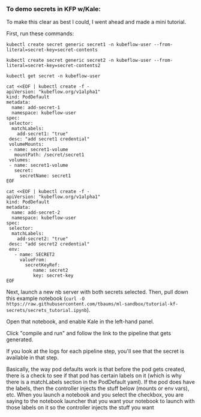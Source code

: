 
### To demo secrets in KFP w/Kale:

To make this clear as best I could, I went ahead and made a mini tutorial.

First, run these commands:


`kubectl create secret generic secret1 -n kubeflow-user --from-literal=secret-key=secret-contents`

`kubectl create secret generic secret2 -n kubeflow-user --from-literal=secret-key=secret-contents2`

`kubectl get secret -n kubeflow-user`

```
cat <<EOF | kubectl create -f -
apiVersion: "kubeflow.org/v1alpha1"
kind: PodDefault
metadata:
  name: add-secret-1
  namespace: kubeflow-user
spec:
 selector:
  matchLabels:
    add-secret1: "true"
 desc: "add secret1 credential"
 volumeMounts:
 - name: secret1-volume
   mountPath: /secret/secret1
 volumes:
 - name: secret1-volume
   secret:
     secretName: secret1
EOF
```

```
cat <<EOF | kubectl create -f -
apiVersion: "kubeflow.org/v1alpha1"
kind: PodDefault
metadata:
  name: add-secret-2
  namespace: kubeflow-user
spec:
 selector:
  matchLabels:
    add-secret2: "true"
 desc: "add secret2 credential"
 env:
   - name: SECRET2
     valueFrom:
       secretKeyRef:
          name: secret2
          key: secret-key
EOF
```


Next, launch a new nb server with both secrets selected. Then, pull down this example notebook (`curl -O https://raw.githubusercontent.com/tbaums/ml-sandbox/tutorial-kf-secrets/secrets_tutorial.ipynb`). 

Open that notebook, and enable Kale in the left-hand panel.

Click "compile and run" and follow the link to the pipeline that gets generated.

If you look at the logs for each pipeline step, you'll see that the secret is available in that step.

Basically, the way pod defaults work is that before the pod gets created, there is a check to see if that pod has certain labels on it (which is why there is a matchLabels section in the PodDefault yaml). If the pod does have the labels, then the controller injects the stuff below (mounts or env vars), etc. When you launch a notebook and you select the checkbox, you are saying to the notebook launcher that you want your notebook to launch with those labels on it so the controller injects the stuff you want
